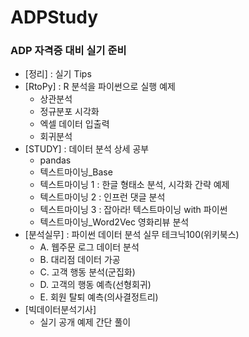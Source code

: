 # ADPStudy
### ADP 자격증 대비 실기 준비
* [정리] : 실기 Tips   
* [RtoPy] : R 분석을 파이썬으로 실행 예제    
  * 상관분석    
  * 정규분포 시각화    
  * 엑셀 데이터 입출력    
  * 회귀분석
* [STUDY] : 데이터 분석 상세 공부    
  * pandas    
  * 텍스트마이닝_Base
  * 텍스트마이닝 1 : 한글 형태소 분석, 시각화 간략 예제
  * 텍스트마이닝 2 : 인프런 댓글 분석
  * 텍스트마이닝 3 : 잡아라! 텍스트마이닝 with 파이썬
  * 텍스트마이닝_Word2Vec 영화리뷰 분석
* [분석실무] : 파이썬 데이터 분석 실무 테크닉100(위키북스)
  * A. 웹주문 로그 데이터 분석
  * B. 대리점 데이터 가공
  * C. 고객 행동 분석(군집화)
  * D. 고객의 행동 예측(선형회귀)
  * E. 회원 탈퇴 예측(의사결정트리)
* [빅데이터분석기사]  
  * 실기 공개 예제 간단 풀이
